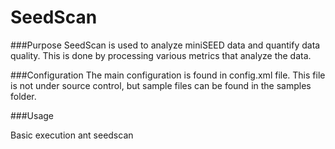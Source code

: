 SeedScan
========

###Purpose
    SeedScan is used to analyze miniSEED data and quantify data quality. This is done by processing various metrics that analyze the data.

###Configuration
    The main configuration is found in config.xml file. This file is not under source control, but sample files can be found in the samples folder.

###Usage

Basic execution
ant seedscan
